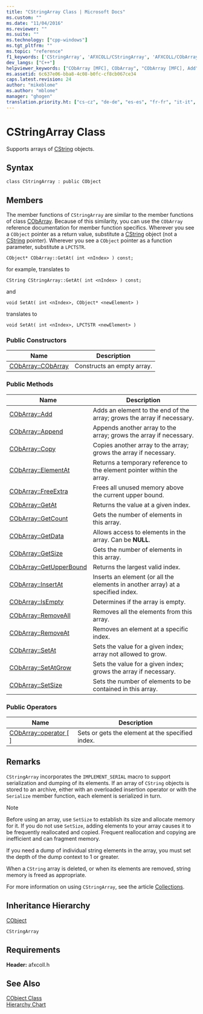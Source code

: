 ```yaml
---
title: "CStringArray Class | Microsoft Docs"
ms.custom: ""
ms.date: "11/04/2016"
ms.reviewer: ""
ms.suite: ""
ms.technology: ["cpp-windows"]
ms.tgt_pltfrm: ""
ms.topic: "reference"
f1_keywords: ['CStringArray', 'AFXCOLL/CStringArray', 'AFXCOLL/CObArray::CObArray', 'AFXCOLL/CObArray::Add', 'AFXCOLL/CObArray::Append', 'AFXCOLL/CObArray::Copy', 'AFXCOLL/CObArray::ElementAt', 'AFXCOLL/CObArray::FreeExtra', 'AFXCOLL/CObArray::GetAt', 'AFXCOLL/CObArray::GetCount', 'AFXCOLL/CObArray::GetData', 'AFXCOLL/CObArray::GetSize', 'AFXCOLL/CObArray::GetUpperBound', 'AFXCOLL/CObArray::InsertAt', 'AFXCOLL/CObArray::IsEmpty', 'AFXCOLL/CObArray::RemoveAll', 'AFXCOLL/CObArray::RemoveAt', 'AFXCOLL/CObArray::SetAt', 'AFXCOLL/CObArray::SetAtGrow', 'AFXCOLL/CObArray::SetSize']
dev_langs: ["C++"]
helpviewer_keywords: ["CObArray [MFC], CObArray", "CObArray [MFC], Add", "CObArray [MFC], Append", "CObArray [MFC], Copy", "CObArray [MFC], ElementAt", "CObArray [MFC], FreeExtra", "CObArray [MFC], GetAt", "CObArray [MFC], GetCount", "CObArray [MFC], GetData", "CObArray [MFC], GetSize", "CObArray [MFC], GetUpperBound", "CObArray [MFC], InsertAt", "CObArray [MFC], IsEmpty", "CObArray [MFC], RemoveAll", "CObArray [MFC], RemoveAt", "CObArray [MFC], SetAt", "CObArray [MFC], SetAtGrow", "CObArray [MFC], SetSize"]
ms.assetid: 6c637e06-bba8-4c08-b0fc-cf8cb067ce34
caps.latest.revision: 24
author: "mikeblome"
ms.author: "mblome"
manager: "ghogen"
translation.priority.ht: ["cs-cz", "de-de", "es-es", "fr-fr", "it-it", "ja-jp", "ko-kr", "pl-pl", "pt-br", "ru-ru", "tr-tr", "zh-cn", "zh-tw"]
---
```

# CStringArray Class
Supports arrays of [CString](../../atl-mfc-shared/using-cstring.md) objects.  
  
## Syntax  
  
```  
class CStringArray : public CObject  
```  
  
## Members  
 The member functions of `CStringArray` are similar to the member functions of class [CObArray](../../mfc/reference/cobarray-class.md). Because of this similarity, you can use the `CObArray` reference documentation for member function specifics. Wherever you see a `CObject` pointer as a return value, substitute a [CString](../../atl-mfc-shared/using-cstring.md) object (not a [CString](../../atl-mfc-shared/using-cstring.md) pointer). Wherever you see a `CObject` pointer as a function parameter, substitute a `LPCTSTR`.  
  
 `CObject* CObArray::GetAt( int <nIndex> ) const;`  
  
 for example, translates to  
  
 `CString CStringArray::GetAt( int <nIndex> ) const;`  
  
 and  
  
 `void SetAt( int <nIndex>, CObject* <newElement> )`  
  
 translates to  
  
 `void SetAt( int <nIndex>, LPCTSTR <newElement> )`  
  
### Public Constructors  
  
|Name|Description|  
|----------|-----------------|  
|[CObArray::CObArray](../../mfc/reference/cobarray-class.md#cobarray)|Constructs an empty array.|  
  
### Public Methods  
  
|Name|Description|  
|----------|-----------------|  
|[CObArray::Add](../../mfc/reference/cobarray-class.md#add)|Adds an element to the end of the array; grows the array if necessary.|  
|[CObArray::Append](../../mfc/reference/cobarray-class.md#append)|Appends another array to the array; grows the array if necessary.|  
|[CObArray::Copy](../../mfc/reference/cobarray-class.md#copy)|Copies another array to the array; grows the array if necessary.|  
|[CObArray::ElementAt](../../mfc/reference/cobarray-class.md#elementat)|Returns a temporary reference to the element pointer within the array.|  
|[CObArray::FreeExtra](../../mfc/reference/cobarray-class.md#freeextra)|Frees all unused memory above the current upper bound.|  
|[CObArray::GetAt](../../mfc/reference/cobarray-class.md#getat)|Returns the value at a given index.|  
|[CObArray::GetCount](../../mfc/reference/cobarray-class.md#getcount)|Gets the number of elements in this array.|  
|[CObArray::GetData](../../mfc/reference/cobarray-class.md#getdata)|Allows access to elements in the array. Can be **NULL**.|  
|[CObArray::GetSize](../../mfc/reference/cobarray-class.md#getsize)|Gets the number of elements in this array.|  
|[CObArray::GetUpperBound](../../mfc/reference/cobarray-class.md#getupperbound)|Returns the largest valid index.|  
|[CObArray::InsertAt](../../mfc/reference/cobarray-class.md#insertat)|Inserts an element (or all the elements in another array) at a specified index.|  
|[CObArray::IsEmpty](../../mfc/reference/cobarray-class.md#isempty)|Determines if the array is empty.|  
|[CObArray::RemoveAll](../../mfc/reference/cobarray-class.md#removeall)|Removes all the elements from this array.|  
|[CObArray::RemoveAt](../../mfc/reference/cobarray-class.md#removeat)|Removes an element at a specific index.|  
|[CObArray::SetAt](../../mfc/reference/cobarray-class.md#setat)|Sets the value for a given index; array not allowed to grow.|  
|[CObArray::SetAtGrow](../../mfc/reference/cobarray-class.md#setatgrow)|Sets the value for a given index; grows the array if necessary.|  
|[CObArray::SetSize](../../mfc/reference/cobarray-class.md#setsize)|Sets the number of elements to be contained in this array.|  
  
### Public Operators  
  
|Name|Description|  
|----------|-----------------|  
|[CObArray::operator [ ]](../../mfc/reference/cobarray-class.md#operator_at)|Sets or gets the element at the specified index.|  
  
## Remarks  
 `CStringArray` incorporates the `IMPLEMENT_SERIAL` macro to support serialization and dumping of its elements. If an array of `CString` objects is stored to an archive, either with an overloaded insertion operator or with the `Serialize` member function, each element is serialized in turn.  
  
> [!NOTE]
>  Before using an array, use `SetSize` to establish its size and allocate memory for it. If you do not use `SetSize`, adding elements to your array causes it to be frequently reallocated and copied. Frequent reallocation and copying are inefficient and can fragment memory.  
  
 If you need a dump of individual string elements in the array, you must set the depth of the dump context to 1 or greater.  
  
 When a `CString` array is deleted, or when its elements are removed, string memory is freed as appropriate.  
  
 For more information on using `CStringArray`, see the article [Collections](../../mfc/collections.md).  
  
## Inheritance Hierarchy  
 [CObject](../../mfc/reference/cobject-class.md)  
  
 `CStringArray`  
  
## Requirements  
 **Header:** afxcoll.h  
  
## See Also  
 [CObject Class](../../mfc/reference/cobject-class.md)   
 [Hierarchy Chart](../../mfc/hierarchy-chart.md)



